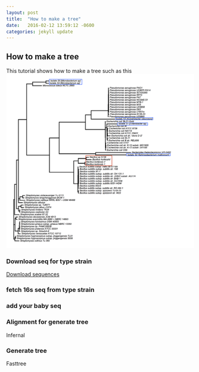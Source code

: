 ```yaml
---
layout: post
title:  "How to make a tree"
date:   2016-02-12 13:59:12 -0600
categories: jekyll update
---
```


## How to make a tree
This tutorial shows how to make a tree such as this
![tree](https://raw.githubusercontent.com/metajinomics/tutorials_en/gh-pages/novice/files/new_tree_gc_new_name_box.png)
### Download seq for type strain
[Download sequences](https://raw.githubusercontent.com/metajinomics/tutorials_en/gh-pages/novice/files/list_type_strain.txt)

### fetch 16s seq from type strain

### add your baby seq

### Alignment for generate tree
Infernal

### Generate tree
Fasttree


